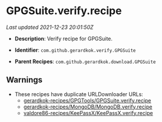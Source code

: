 # GPGSuite.verify.recipe

_Last updated 2021-12-23 20:01:50Z_

- **Description**: Verify recipe for GPGSuite.

- **Identifier**: `com.github.gerardkok.verify.GPGSuite`

- **Parent Recipes**: `com.github.gerardkok.download.GPGSuite`


## Warnings

- These recipes have duplicate URLDownloader URLs:
    - [gerardkok-recipes/GPGTools/GPGSuite.verify.recipe](/autopkg-dupe-tracker/gerardkok-recipes/GPGTools/GPGSuite.verify.recipe)
    - [gerardkok-recipes/MongoDB/MongoDB.verify.recipe](/autopkg-dupe-tracker/gerardkok-recipes/MongoDB/MongoDB.verify.recipe)
    - [valdore86-recipes/KeePassX/KeePassX.verify.recipe](/autopkg-dupe-tracker/valdore86-recipes/KeePassX/KeePassX.verify.recipe)